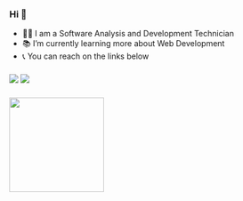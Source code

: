 ### Hi 👋
- 👩‍🎓 I am a Software Analysis and Development Technician
- 📚 I’m currently learning more about Web Development
- 📞 You can reach on the links below

### 

[<img src="https://img.shields.io/badge/linkedin-%230077B5.svg?&style=for-the-badge&logo=linkedin&logoColor=white" />](https://www.linkedin.com/in/emilianyfiirst/)  [<img src = "https://img.shields.io/badge/spotify-%1ED761.svg?&style=for-the-badge&logo=spotify&logoColor=white">](https://open.spotify.com/user/12148661749)

###

<!-- ![YOUR github stats](https://github-readme-stats.vercel.app/api?username=emilyfiirst) -->
<a href="https://github.com/emilyfiirst/github-readme-stats">
  <img align="center" src="https://github-readme-stats-lohhans.vercel.app/api/top-langs/?username=emilyfiirst&layout=compact&hide=Tex,VHDL,Jupyter%20Notebookk&theme=dark" height="170" />
</a>

